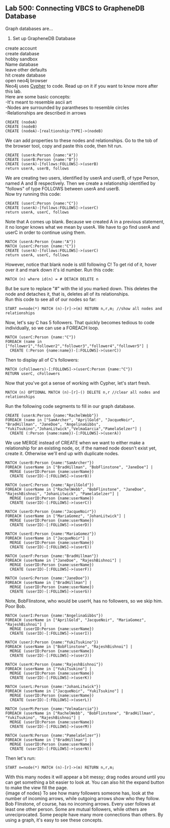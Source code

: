 <h2> Lab 500: Connecting VBCS to GrapheneDB Database </h2>

Graph databases are...

1. Set up GrapheneDB Database

create account<br>
create database<br>
hobby sandbox<br>
Name database<br>
leave other defaults<br>
hit create database<br>
open neo4j browser<br>
Neo4j uses [Cypher](https://neo4j.com/developer/cypher-query-language/) to code. Read up on it if you want to know more after this lab.<br>
Here are some basic concepts:<br>
-It's meant to resemble ascii art<br>
-Nodes are surrounded by parantheses to resemble circles<br>
-Relationships are described in arrows<br>
```
CREATE (nodeA)
CREATE (nodeB)
CREATE (nodeA)-[realtionship:TYPE]->(nodeB)
```
We can add properties to these nodes and relationships. Go to the tob of the browser tool, copy and paste this code, then hit run.
```
CREATE (userA:Person {name:"A"})
CREATE (userB:Person {name:"B"})
CREATE (userA)-[follows:FOLLOWS]->(userB)
return userA, userB, follows
```
We are creating two users, identified by userA and userB, of type Person, named A and B respectively. Then we create a relationship identified by "follows" of type FOLLOWS between userA and userB.<br>
Now try running this code:
```
CREATE (userC:Person {name:"C"})
CREATE (userA)-[follows:FOLLOWS]->(userC)
return userA, userC, follows
```
Note that A comes up blank. Because we created A in a previous statement, it no longer knows what we mean by userA. We have to go find userA and userC in order to continue using them. <br>

```
MATCH (userA:Person {name:"A"})
MATCH (userC:Person {name:"C"})
CREATE (userA)-[follows:FOLLOWS]->(userC)
return userA, userC, follows
```
However, notice that blank node is still following C! To get rid of it, hover over it and mark down it's id number. 
Run this code:
```
MATCH (n) where id(n) = # DETACH DELETE n
```
But be sure to replace "#" with the id you marked down. This deletes the node and detaches it, that is, deletes all of its relationships.<br>
Run this code to see all of our nodes so far:
```
START n=node(*) MATCH (n)-[r]->(m) RETURN n,r,m; //show all nodes and relationships
```
Now, let's say C has 5 followers. That quickly becomes tedious to code individually, so we can use a FOREACH loop.
```
MATCH (userC:Person {name:"C"})
FOREACH (name in ["follower1","follower2","follower3","follower4","follower5"] |
  CREATE (:Person {name:name})-[:FOLLOWS]->(userC))
```
Then to display all of C's followers:
```
MATCH (cFollowers)-[:FOLLOWS]->(userC:Person {name:"C"})
RETURN userC, cFollowers
```
Now that you've got a sense of working with Cypher, let's start fresh. 
```
MATCH (n) OPTIONAL MATCH (n)-[r]-() DELETE n,r //clear all nodes and relationships
```
Run the following code segments to fill in our graph database.

```
CREATE (userA:Person {name:"RachelWebb"})
FOREACH (name in ["SamArcher", "AprilGold", "JacqueNoir", "BradHillman", "JaneDoe", "AngelinaGibbs", "YukiTsukino","JohanLitwick","VelmaGarcia","PamelaSelzer"] |
  CREATE (:Person {name:name})-[:FOLLOWS]->(userA))
```
We use MERGE instead of CREATE when we want to either make a relationship for an existing node, or, if the named node doesn't exist yet, create it. Otherwise we'll end up with duplicate nodes.
```
MATCH (userB:Person {name:"SamArcher"})
FOREACH (userName in ["BradHillman", "BobFlinstone", "JaneDoe"] |
  MERGE (userID:Person {name:userName})
  CREATE (userID)-[:FOLLOWS]->(userB))
```
```
MATCH (userC:Person {name:"AprilGold"})
FOREACH (userName in ["RachelWebb", "BobFlinstone", "JaneDoe", "RajeshBishnoi", "JohanLitwick", "PamelaSelzer"] |
  MERGE (userID:Person {name:userName})
  CREATE (userID)-[:FOLLOWS]->(userC))
```
```
MATCH (userD:Person {name:"JacqueNoir"})
FOREACH (userName in ["MariaGomez", "JohanLitwick"] |
  MERGE (userID:Person {name:userName})
  CREATE (userID)-[:FOLLOWS]->(userD))
```
```
MATCH (userE:Person {name:"MariaGomez"})
FOREACH (userName in ["JacqueNoir"] |
  MERGE (userID:Person {name:userName})
  CREATE (userID)-[:FOLLOWS]->(userE))
```
```
MATCH (userF:Person {name:"BradHillman"})
FOREACH (userName in ["JaneDoe", "RajeshBishnoi"] |
  MERGE (userID:Person {name:userName})
  CREATE (userID)-[:FOLLOWS]->(userF))
```
```
MATCH (userG:Person {name:"JaneDoe"})
FOREACH (userName in ["BradHillman"] |
  MERGE (userID:Person {name:userName})
  CREATE (userID)-[:FOLLOWS]->(userG))
```
Note, BobFlinstone, who would be userH, has no followers, so we skip him. Poor Bob.
```
MATCH (userI:Person {name:"AngelinaGibbs"})
FOREACH (userName in ["AprilGold", "JacqueNoir", "MariaGomez", "RajeshBishnoi"] |
  MERGE (userID:Person {name:userName})
  CREATE (userID)-[:FOLLOWS]->(userI))
```
```
MATCH (userJ:Person {name:"YukiTsukino"})
FOREACH (userName in ["BobFlinstone", "RajeshBishnoi"] |
  MERGE (userID:Person {name:userName})
  CREATE (userID)-[:FOLLOWS]->(userJ))
```
```
MATCH (userK:Person {name:"RajeshBishnoi"})
FOREACH (userName in ["YukiTsukino"] |
  MERGE (userID:Person {name:userName})
  CREATE (userID)-[:FOLLOWS]->(userK))
```
```
MATCH (userL:Person {name:"JohanLitwick"})
FOREACH (userName in ["JacqueNoir", "YukiTsukino"] |
  MERGE (userID:Person {name:userName})
  CREATE (userID)-[:FOLLOWS]->(userL))
```
```
MATCH (userM:Person {name:"VelmaGarcia"})
FOREACH (userName in ["RachelWebb", "BobFlinstone", "BradHillman", "YukiTsukino", "RajeshBishnoi"] |
  MERGE (userID:Person {name:userName})
  CREATE (userID)-[:FOLLOWS]->(userM))
```
```
MATCH (userN:Person {name:"PamelaSelzer"})
FOREACH (userName in ["BradHillman"] |
  MERGE (userID:Person {name:userName})
  CREATE (userID)-[:FOLLOWS]->(userN))
```
Then let's run:
```
START n=node(*) MATCH (n)-[r]->(m) RETURN n,r,m;
```
With this many nodes it will appear a bit messy; drag nodes around until you can get something a bit easier to look at. You can also hit the expand button to make the view fill the page.<br>
{image of nodes}
To see how many followers someone has, look at the number of incoming arrows, while outgoing arrows show who they follow. Bob Flinstone, of course, has no incoming arrows. Every user follows at least one other person. Some are mutual followers, while others are unreciprocated. Some people have many more connections than others. By using a graph, it's easy to see these concepts.
